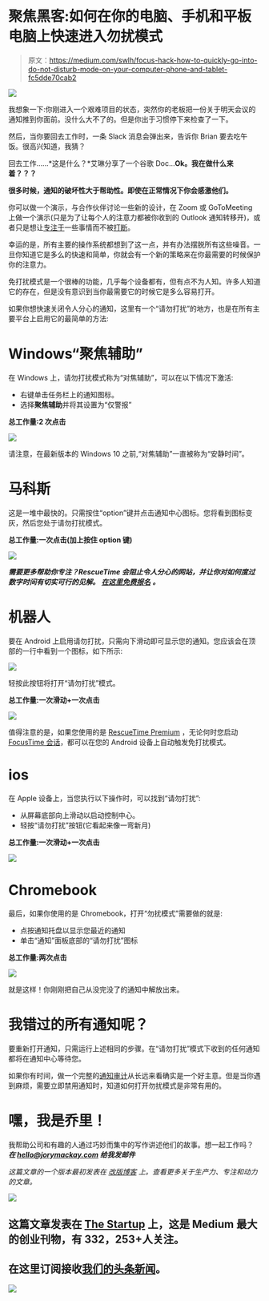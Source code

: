 # 聚焦黑客:如何在你的电脑、手机和平板电脑上快速进入勿扰模式

> 原文：<https://medium.com/swlh/focus-hack-how-to-quickly-go-into-do-not-disturb-mode-on-your-computer-phone-and-tablet-fc5dde70cab2>

![](img/ecf0b57699b53e338d98f27d446dd206.png)

我想象一下:你刚进入一个艰难项目的状态，突然你的老板把一份关于明天会议的通知推到你面前。没什么大不了的。但是你出于习惯停下来检查了一下。

然后，当你要回去工作时，一条 Slack 消息会弹出来，告诉你 Brian 要去吃午饭。很高兴知道，我猜？

回去工作……*这是什么？*艾琳分享了一个谷歌 Doc…**Ok。我在做什么来着？？？**

**很多时候，通知的破坏性大于帮助性。即使在正常情况下你会感激他们。**

你可以做一个演示，与合作伙伴讨论一些新的设计，在 Zoom 或 GoToMeeting 上做一个演示(只是为了让每个人的注意力都被你收到的 Outlook 通知转移开)，或者只是想让[专注于](https://blog.rescuetime.com/finding-focus/)一些事情而不被[打断](https://blog.rescuetime.com/interruptions-at-work/)。

幸运的是，所有主要的操作系统都想到了这一点，并有办法摆脱所有这些噪音。一旦你知道它是多么的快速和简单，你就会有一个新的策略来在你最需要的时候保护你的注意力。

免打扰模式是一个很棒的功能，几乎每个设备都有，但有点不为人知。许多人知道它的存在，但是没有意识到当你最需要它的时候它是多么容易打开。

如果你想快速关闭令人分心的通知，这里有一个“请勿打扰”的地方，也是在所有主要平台上启用它的最简单的方法:

# Windows“聚焦辅助”

在 Windows 上，请勿打扰模式称为“对焦辅助”，可以在以下情况下激活:

*   右键单击任务栏上的通知图标。
*   选择**聚焦辅助**并将其设置为“仅警报”

**总工作量:2 次点击**

![](img/12c8c7f9ab08bfe83443d232227e57a9.png)

请注意，在最新版本的 Windows 10 之前,“对焦辅助”一直被称为“安静时间”。

# 马科斯

这是一堆中最快的。只需按住“option”键并点击通知中心图标。您将看到图标变灰，然后您处于请勿打扰模式。

**总工作量:一次点击(加上按住 option 键)**

![](img/d6c74e0d77b477cb4006002e6f77053a.png)

***需要更多帮助你专注？RescueTime 会阻止令人分心的网站，并让你对如何度过数字时间有切实可行的见解。*** [***在这里免费报名***](https://www.rescuetime.com/) ***。***

# 机器人

要在 Android 上启用请勿打扰，只需向下滑动即可显示您的通知。您应该会在顶部的一行中看到一个图标，如下所示:

![](img/6d0e036c48777031b921020939b312ad.png)

轻按此按钮将打开“请勿打扰”模式。

**总工作量:一次滑动+一次点击**

![](img/881367d24c366a9c79908847016f9234.png)

值得注意的是，如果您使用的是 [RescueTime Premium](https://www.rescuetime.com/) ，无论何时您启动 [FocusTime 会话](https://www.rescuetime.com/focustime)，都可以在您的 Android 设备上自动触发免打扰模式。

# ios

在 Apple 设备上，当您执行以下操作时，可以找到“请勿打扰”:

*   从屏幕底部向上滑动以启动控制中心。
*   轻按“请勿打扰”按钮(它看起来像一弯新月)

**总工作量:一次滑动+一次点击**

![](img/cf018116939ef0ca9f176a23124fa736.png)

# Chromebook

最后，如果你使用的是 Chromebook，打开“勿扰模式”需要做的就是:

*   点按通知托盘以显示您最近的通知
*   单击“通知”面板底部的“请勿打扰”图标

**总工作量:两次点击**

![](img/7c16206c7d2c951a9f80134a58eb8f1f.png)

就是这样！你刚刚把自己从没完没了的通知中解放出来。

# 我错过的所有通知呢？

要重新打开通知，只需运行上述相同的步骤。在“请勿打扰”模式下收到的任何通知都将在通知中心等待您。

如果你有时间，做一个完整的[通知审计](https://blog.rescuetime.com/why-addicted-to-notifications/)从长远来看确实是一个好主意。但是当你遇到麻烦，需要立即禁用通知时，知道如何打开勿扰模式是非常有用的。

# 嘿，我是乔里！

我帮助公司和有趣的人通过巧妙而集中的写作讲述他们的故事。想一起工作吗？ ***在 hello@jorymackay.com 给我发邮件***

*这篇文章的一个版本最初发表在* [*改版博客*](https://blog.rescuetime.com/do-not-disturb/) *上。查看更多关于生产力、专注和动力的文章。*

[![](img/308a8d84fb9b2fab43d66c117fcc4bb4.png)](https://medium.com/swlh)

## 这篇文章发表在 [The Startup](https://medium.com/swlh) 上，这是 Medium 最大的创业刊物，有 332，253+人关注。

## 在这里订阅接收[我们的头条新闻](http://growthsupply.com/the-startup-newsletter/)。

[![](img/b0164736ea17a63403e660de5dedf91a.png)](https://medium.com/swlh)